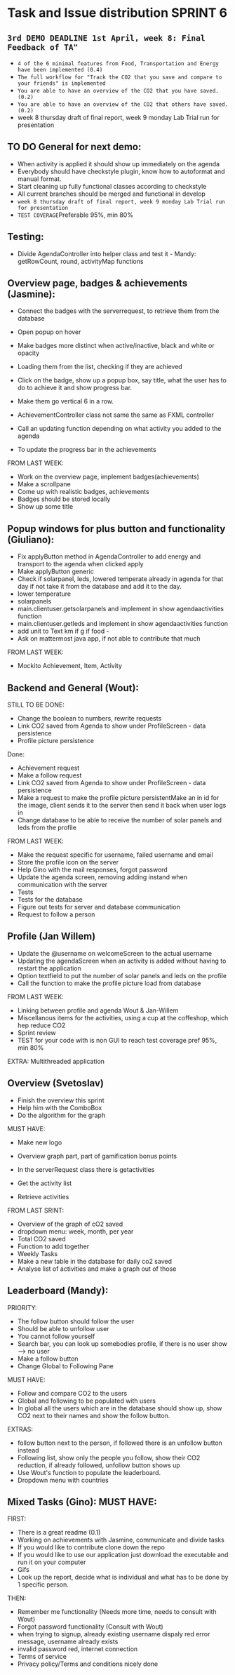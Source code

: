 # Task and Issue distribution SPRINT 6

## `3rd DEMO DEADLINE 1st April, week 8: Final Feedback of TA"`

* `4 of the 6 minimal features from Food, Transportation and Energy have been implemented (0.4)`
* `The full workflow for "Track the CO2 that you save and compare to your friends" is implemented`
* `You are able to have an overview of the CO2 that you have saved. (0.2)`
* `You are able to have an overview of the CO2 that others have saved. (0.2)`
* week 8 thursday draft of final report, week 9 monday Lab Trial run for presentation

## TO DO General for next demo:
* When activity is applied it should show up immediately on the agenda
* Everybody should have checkstyle plugin, know how to autoformat and manual format.
* Start cleaning up fully functional classes according to checkstyle
* All current branches should be merged and functional in develop
* `week 8 thursday draft of final report, week 9 monday Lab Trial run for presentation`
* `TEST COVERAGE`Preferable 95%, min 80%

## Testing:

* Divide AgendaController into helper class and test it - Mandy: getRowCount, round, activityMap functions

## Overview page, badges & achievements (Jasmine):

* Connect the badges with the serverrequest, to retrieve them from the database
* Open popup on hover
* Make badges more distinct when active/inactive, black and white or opacity
* Loading them from the list, checking if they are achieved


* Click on the badge, show up a popup box, say title, what the user has to do to achieve it and show progress bar.
* Make them go vertical 6 in a row.
* AchievementController class not same the same as FXML controller
* Call an updating function depending on what activity you added to the agenda
* To update the progress bar in the achievements


FROM LAST WEEK:

* Work on the overview page, implement badges(achievements)
* Make a scrollpane
* Come up with realistic badges, achievements
* Badges should be stored locally
* Show up some title


## Popup windows for plus button and functionality (Giuliano):






* Fix applyButton method in AgendaController to add energy and transport to the agenda when clicked apply
* Make applyButton generic
* Check if solarpanel, leds, lowered temperate already in agenda for that day if not take it from the database and add it to the day.
* lower temperature
* solarpanels
* main.clientuser.getsolarpanels and implement in show agendaactivities function
* main.clientuser.getleds and implement in show agendaactivities function
* add unit to Text km if g if food - 
* Ask on mattermost java app, if not able to contribute that much


FROM LAST WEEK:

* Mockito Achievement, Item, Activity

## Backend and General (Wout):

STILL TO BE DONE:

* Change the boolean to numbers, rewrite requests
* Link CO2 saved from Agenda to show under ProfileScreen - data persistence
* Profile picture persistence

Done:
* Achievement request
* Make a follow request
* Link CO2 saved from Agenda to show under ProfileScreen - data persistence
* Make a request to make the profile picture persistentMake an in id for the image, client sends it to the server then send it back when user logs in
* Change database to be able to receive the number of solar panels and leds from the profile

FROM LAST WEEK:

* Make the request specific for username, failed username and email
* Store the profile icon on the server
* Help Gino with the mail responses, forgot password
* Update the agenda screen, removing adding instand when communication with the server
* Tests
* Tests for the database
* Figure out tests for server and database communication
* Request to follow a person

## Profile (Jan Willem)

* Update the @username on welcomeScreen to the actual username
* Updating the agendaScreen when an activity is added without having to restart the application
* Option textfield to put the number of solar panels and leds on the profile
* Call the function to make the profile picture load from database

FROM LAST WEEK:

* Linking between profile and agenda Wout & Jan-Willem
* Miscellanous items for the activities, using a cup at the coffeshop, which hep reduce CO2
* Sprint review
* TEST for your code with is non GUI to reach test coverage pref 95%, min 80%

EXTRA: Multithreaded application

## Overview (Svetoslav)

* Finish the overview this sprint
* Help him with the ComboBox
* Do the algorithm for the graph


MUST HAVE:

* Make new logo

* Overview graph part, part of gamification bonus points
* In the serverRequest class there is getactivities
* Get the activity list
* Retrieve activities

FROM LAST SRINT:
* Overview of the graph of cO2 saved
* dropdown menu: week, month, per year
* Total CO2 saved
* Function to add together
* Weekly Tasks
* Make a new table in the database for daily co2 saved
* Analyse list of activities and make a graph out of those

## Leaderboard (Mandy):

PRIORITY:

* The follow button should follow the user
* Should be able to unfollow user
* You cannot follow yourself
* Search bar, you can look up somebodies profile, if there is no user show --> no user
* Make a follow button
* Change Global to Following Pane

MUST HAVE:	
* Follow and compare CO2 to the users	
* Global and following to be populated with users
* In global all the users which are in the database should show up, show CO2 next to their names and show the follow button.

EXTRAS:

* follow button next to the person, if followed there is an unfollow button instead
* Following list, show only the people you follow, show their CO2 reduction, if already followed, unfollow button shows up
* Use Wout's function to populate the leaderboard.
* Dropdown menu with countries


## Mixed Tasks (Gino): MUST HAVE:

FIRST:

* There is a great readme (0.1)
* Working on achievements with Jasmine, communicate and divide tasks
* If you would like to contribute clone down the repo
* If you would like to use our application just download the executable and run it on your computer
* Gifs
* Look up the report, decide what is individual and what has to be done by 1 specific person.

THEN:

* Remember me functionality (Needs more time, needs to consult with Wout)
* Forgot password functionality (Consult with Wout)
* when trying to signup, already existing username dispaly red error message, username already exists
* invalid password red, internet connection
* Terms of service
* Privacy policy/Terms and conditions nicely done